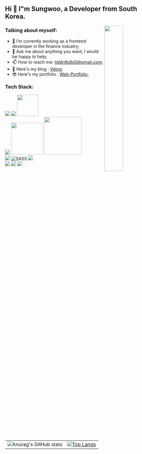 ## Hi 👋 I"m Sungwoo, a Developer from South Korea.


<img src="https://github.com/Ryanch0/Ryanch0/assets/165358637/e38948f0-66ae-4ecc-95cf-1b40f9087592" style="width: 35%; max-width: 300px; min-width:150px" align="right"/>


### Talking about myself:
- 🌱 I’m currently working as a frontend developer in the finance industry;
- 💬 Ask me about anything you want, I would be happy to help;
- 📫 How to reach me: tjddnfkdls0@gmail.com;
- 🧐 Here's my blog : <a href="https://velog.io/@ryanch0/posts" target="_blank">Velog;</a>
- 😎 Here's my portfolio : <a href="https://ryanch0.github.io/RyanPortfolio/">Web-Portfolio;</a>
  

  
### Tech Stack:
<div>
<img src="https://img.shields.io/badge/Typescript-3178C6?style=flat-square&logo=Typescript&logoColor=white"/>
<img src="https://img.shields.io/badge/React-%2320232a.svg?logo=react&logoColor=%2361DAFB"/>
<img src="https://img.shields.io/badge/next.js-000000?style=for-the-badge&logo=nextdotjs&logoColor=white" width='70px'/> 
<br/>
<img src='https://img.shields.io/badge/React%20Query-FF4154?logo=reactquery&logoColor=fff'/>
<img src='https://img.shields.io/badge/React_Router-CA4245?style=for-the-badge&logo=react-router&logoColor=white' width='105px'/>
<img src='https://img.shields.io/badge/React%20Hook%20Form-%23EC5990.svg?style=for-the-badge&logo=reacthookform&logoColor=white' width='124px'/>
<br/>
<img src="https://img.shields.io/badge/Storybook-FF4785?style=flat-square&logo=Storybook&logoColor=white"/>
<img alt="SASS" src ="https://img.shields.io/badge/Sass-C69?logo=sass&logoColor=fff"/>
<img src="https://img.shields.io/badge/styled components-DB7093?style=flat-square&logo=styled-components&logoColor=white""/>
<br/>
<img src="https://img.shields.io/badge/html5-E34F26?style=flat-square&logo=html5&logoColor=white"> 
<img src="https://img.shields.io/badge/CSS3-1572B6?style=flat-square&logo=css3&logoColor=white"/>
<img src="https://img.shields.io/badge/Firebase-FFCA28?style=flat-square&logo=firebase&logoColor=black"/>
</div>

<table align="center">
  <tr>
    <td>
      <img src="https://github-readme-stats.vercel.app/api?username=ryanch0&show_icons=true&theme=synthwave" alt="Anurag's GitHub stats">
    </td>
    <td>
      <a href="https://github.com/ryanch0/ryanch0">
        <img src="https://github-readme-stats.vercel.app/api/top-langs/?username=ryanch0&layout=compact&theme=dark" alt="Top Langs" >
      </a>
    </td>
  </tr>
</table>
